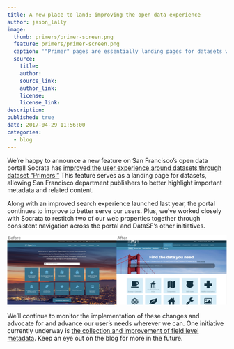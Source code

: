```yaml
---
title: A new place to land; improving the open data experience
author: jason_lally
image:
  thumb: primers/primer-screen.png
  feature: primers/primer-screen.png
  caption: '"Primer" pages are essentially landing pages for datasets with clearer presentation of metadata and related content.'
  source:
    title:
    author:
    source_link:
    author_link:
    license:
    license_link:
description:
published: true
date: 2017-04-29 11:56:00
categories:
  - blog
---
```



We’re happy to announce a new feature on San Francisco’s open data portal! Socrata has [improved the user experience around datasets through dataset “Primers.”](https://support.socrata.com/hc/en-us/articles/221691947-Socrata-Primer-a-dataset-s-landing-page) This feature serves as a landing page for datasets, allowing San Francisco department publishers to better highlight important metadata and related content.

Along with an improved search experience launched last year, the portal continues to improve to better serve our users. Plus, we’ve worked closely with Socrata to restitch two of our web properties together through consistent navigation across the portal and DataSF’s other initiatives.

![Screenshots showing open data portal before and after](/uploads/versions/before-after---x0-18-884-279-883-279x---.png)

We’ll continue to monitor the implementation of these changes and advocate for and advance our user’s needs wherever we can. One initiative currently underway is [the collection and improvement of field level metadata](/blog/show-me-the-data-dictionary/). Keep an eye out on the blog for more in the future.